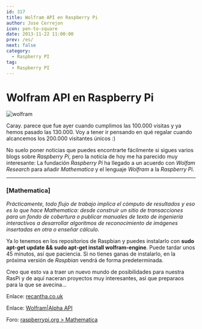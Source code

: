 ```yaml
---
id: 317
title: Wolfram API en Raspberry Pi
author: Jose Cerrejon
icon: pen-to-square
date: 2013-11-22 11:00:00
prev: /es/
next: false
category:
  - Raspberry PI
tag:
  - Raspberry PI
---
```


# Wolfram API en Raspberry Pi

![wolfram](/images/2013/11/wolframalpha_logo.jpg)

Caray. parece que fue ayer cuando cumplimos las 100.000 visitas y ya hemos pasado las 130.000. Voy a tener ir pensando en qué regalar cuando alcancemos los 200.000 visitantes únicos :)

No suelo poner noticias que puedes encontrarte fácilmente si sigues varios blogs sobre *Raspberry Pi*, pero la noticia de hoy me ha parecido muy interesante: La fundación *Raspberry Pi* ha llegado a un acuerdo con *Wolfam Research* para añadir *Mathematica* y el lenguaje *Wolfram* a la *Raspberry Pi*.

- - -
###  [Mathematica]

*Prácticamente, todo flujo de trabajo implica el cómputo de resultados y eso es lo que hace Mathematica: desde construir un sitio de transacciones para un fondo de cobertura o publicar manuales de texto de ingeniería interactivos a desarrollar algoritmos de reconocimiento de imágenes insertadas en otra o enseñar cálculo.*

Ya lo tenemos en los repositorios de Raspbian y puedes instalarlo con **sudo apt-get update && sudo apt-get install wolfram-engine**. Puede tardar unos 45 minutos, así que paciencia. Si no tienes ganas de instalarlo, en la próxima versión de *Raspbian* vendrá de forma predeterminada.

Creo que esto va a traer un nuevo mundo de posibilidades para nuestra RasPi y de aquí naceran proyectos muy interesantes, así que preparaos para la que se avecina...

Enlace: [recantha.co.uk](http://www.recantha.co.uk/blog/?p=7101)

Enlace: [Wolfram|Alpha API](http://products.wolframalpha.com/api/)

Foro: [raspberrypi.org > Mathematica](http://www.raspberrypi.org/phpBB3/viewforum.php?f=94&sid=c1197f61a119abf87346ee7a96ca4d37)